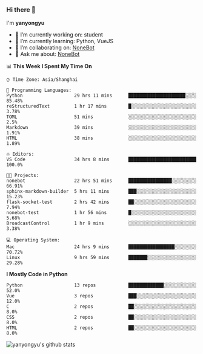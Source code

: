 ### Hi there 👋

I'm **yanyongyu**

- 🔭 I’m currently working on: student
- 🌱 I’m currently learning: Python, VueJS
- 👯 I’m collaborating on: [NoneBot](https://github.com/nonebot)
- 💬 Ask me about: [NoneBot](https://github.com/nonebot)

<!--START_SECTION:waka-->
📊 **This Week I Spent My Time On** 

```text
⌚︎ Time Zone: Asia/Shanghai

💬 Programming Languages: 
Python                   29 hrs 11 mins      █████████████████████░░░░   85.48% 
reStructuredText         1 hr 17 mins        █░░░░░░░░░░░░░░░░░░░░░░░░   3.78% 
TOML                     51 mins             ░░░░░░░░░░░░░░░░░░░░░░░░░   2.5% 
Markdown                 39 mins             ░░░░░░░░░░░░░░░░░░░░░░░░░   1.91% 
HTML                     38 mins             ░░░░░░░░░░░░░░░░░░░░░░░░░   1.89%

🔥 Editors: 
VS Code                  34 hrs 8 mins       █████████████████████████   100.0%

🐱‍💻 Projects: 
nonebot                  22 hrs 51 mins      ████████████████░░░░░░░░░   66.91% 
sphinx-markdown-builder  5 hrs 11 mins       ███░░░░░░░░░░░░░░░░░░░░░░   15.23% 
flask-socket-test        2 hrs 42 mins       ██░░░░░░░░░░░░░░░░░░░░░░░   7.94% 
nonebot-test             1 hr 56 mins        █░░░░░░░░░░░░░░░░░░░░░░░░   5.68% 
BroadcastControl         1 hr 9 mins         ░░░░░░░░░░░░░░░░░░░░░░░░░   3.38%

💻 Operating System: 
Mac                      24 hrs 9 mins       █████████████████░░░░░░░░   70.72% 
Linux                    9 hrs 59 mins       ███████░░░░░░░░░░░░░░░░░░   29.28%

```

**I Mostly Code in Python** 

```text
Python                   13 repos            █████████████░░░░░░░░░░░░   52.0% 
Vue                      3 repos             ███░░░░░░░░░░░░░░░░░░░░░░   12.0% 
C                        2 repos             ██░░░░░░░░░░░░░░░░░░░░░░░   8.0% 
CSS                      2 repos             ██░░░░░░░░░░░░░░░░░░░░░░░   8.0% 
HTML                     2 repos             ██░░░░░░░░░░░░░░░░░░░░░░░   8.0%

```



<!--END_SECTION:waka-->

![yanyongyu's github stats](https://github-readme-stats.vercel.app/api?username=yanyongyu&count_private=true&show_icons=true)
